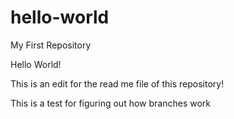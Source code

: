 # hello-world
My First Repository


Hello World!

This is an edit for the read me file of this repository!


This is a test for figuring out how branches work
